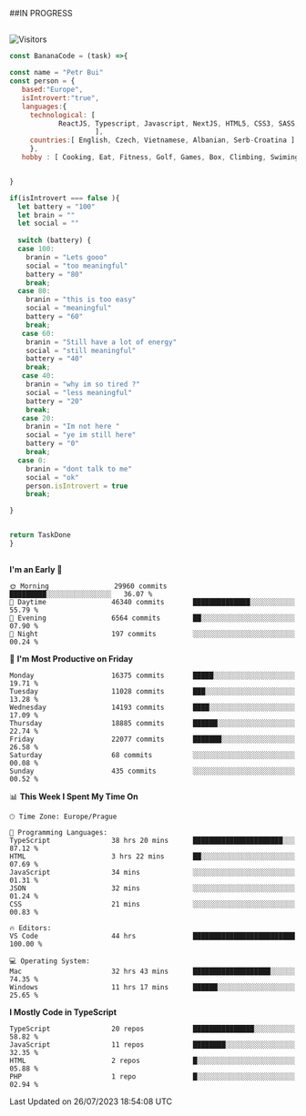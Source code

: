 ##IN PROGRESS
##
![Visitors](https://komarev.com/ghpvc/?username=petrbui&style=for-the-badge&label=Visitors+👀)
```Javascript
const BananaCode = (task) =>{

const name = "Petr Bui"
const person = {
   based:"Europe",
   isIntrovert:"true",
   languages:{
     technological: [ 
            ReactJS, Typescript, Javascript, NextJS, HTML5, CSS3, SASS, Redux, Node, Storybook, Styled-Component
                     ],
     countries:[ English, Czech, Vietnamese, Albanian, Serb-Croatina ]
     },
   hobby : [ Cooking, Eat, Fitness, Golf, Games, Box, Climbing, Swiming],


}

if(isIntrovert === false ){
  let battery = "100"
  let brain = ""
  let social = ""
  
  switch (battery) {
  case 100:
    branin = "Lets gooo"
    social = "too meaningful"
    battery = "80"
    break;
  case 80:
    branin = "this is too easy"
    social = "meaningful"
    battery = "60"
    break;
   case 60:
    branin = "Still have a lot of energy"
    social = "still meaningful"
    battery = "40"
    break;
   case 40:
    branin = "why im so tired ?"
    social = "less meaningful"
    battery = "20"
    break;
   case 20:
    branin = "Im not here "
    social = "ye im still here"
    battery = "0"
    break;
  case 0:
    branin = "dont talk to me"
    social = "ok"
    person.isIntrovert = true
    break;

}


return TaskDone
}
```



##
<!--
[![My GitHub stats](https://github-readme-stats.vercel.app/api?username=petrbui&theme=github_dark)](https://github.com/anuraghazra/github-readme-stats)

[![My wakatime stats](https://github-readme-stats.vercel.app/api/wakatime?username=petrbui&theme=github_dark)](https://github.com/anuraghazra/github-readme-stats)
-->
<!--START_SECTION:waka-->
**I'm an Early 🐤** 

```text
🌞 Morning                29960 commits       █████████░░░░░░░░░░░░░░░░   36.07 % 
🌆 Daytime                46340 commits       ██████████████░░░░░░░░░░░   55.79 % 
🌃 Evening                6564 commits        ██░░░░░░░░░░░░░░░░░░░░░░░   07.90 % 
🌙 Night                  197 commits         ░░░░░░░░░░░░░░░░░░░░░░░░░   00.24 % 
```
📅 **I'm Most Productive on Friday** 

```text
Monday                   16375 commits       █████░░░░░░░░░░░░░░░░░░░░   19.71 % 
Tuesday                  11028 commits       ███░░░░░░░░░░░░░░░░░░░░░░   13.28 % 
Wednesday                14193 commits       ████░░░░░░░░░░░░░░░░░░░░░   17.09 % 
Thursday                 18885 commits       ██████░░░░░░░░░░░░░░░░░░░   22.74 % 
Friday                   22077 commits       ███████░░░░░░░░░░░░░░░░░░   26.58 % 
Saturday                 68 commits          ░░░░░░░░░░░░░░░░░░░░░░░░░   00.08 % 
Sunday                   435 commits         ░░░░░░░░░░░░░░░░░░░░░░░░░   00.52 % 
```


📊 **This Week I Spent My Time On** 

```text
🕑︎ Time Zone: Europe/Prague

💬 Programming Languages: 
TypeScript               38 hrs 20 mins      ██████████████████████░░░   87.12 % 
HTML                     3 hrs 22 mins       ██░░░░░░░░░░░░░░░░░░░░░░░   07.69 % 
JavaScript               34 mins             ░░░░░░░░░░░░░░░░░░░░░░░░░   01.31 % 
JSON                     32 mins             ░░░░░░░░░░░░░░░░░░░░░░░░░   01.24 % 
CSS                      21 mins             ░░░░░░░░░░░░░░░░░░░░░░░░░   00.83 % 

🔥 Editors: 
VS Code                  44 hrs              █████████████████████████   100.00 % 

💻 Operating System: 
Mac                      32 hrs 43 mins      ███████████████████░░░░░░   74.35 % 
Windows                  11 hrs 17 mins      ██████░░░░░░░░░░░░░░░░░░░   25.65 % 
```

**I Mostly Code in TypeScript** 

```text
TypeScript               20 repos            ███████████████░░░░░░░░░░   58.82 % 
JavaScript               11 repos            ████████░░░░░░░░░░░░░░░░░   32.35 % 
HTML                     2 repos             █░░░░░░░░░░░░░░░░░░░░░░░░   05.88 % 
PHP                      1 repo              █░░░░░░░░░░░░░░░░░░░░░░░░   02.94 % 
```




 Last Updated on 26/07/2023 18:54:08 UTC
<!--END_SECTION:waka-->
